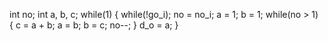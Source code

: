 int no;
int a, b, c;
while(1) {
         while(!go_i);
         no = no_i;
         a = 1;
         b = 1;
         while(no > 1) {
                 c = a + b;
                 a = b;
                 b = c;
                 no--;
                 }
         d_o = a;
        }
